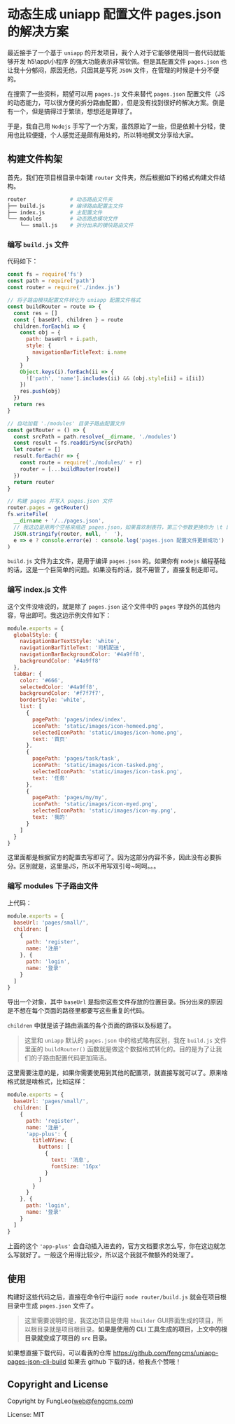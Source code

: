 # 动态生成 uniapp 配置文件 pages.json 的解决方案

最近接手了一个基于 `uniapp` 的开发项目，我个人对于它能够使用同一套代码就能够开发 h5\app\小程序 的强大功能表示非常钦佩。但是其配置文件 `pages.json` 也让我十分郁闷，原因无他，只因其是写死 `JSON` 文件，在管理的时候是十分不便的。

在搜索了一些资料，期望可以用 `pages.js` 文件来替代 `pages.json` 配置文件（JS的动态能力，可以很方便的拆分路由配置），但是没有找到很好的解决方案。倒是有一个，但是搞得过于繁琐，想想还是算球了。

于是，我自己用 `Nodejs` 手写了一个方案，虽然原始了一些，但是依赖十分轻，使用也比较便捷，个人感觉还是颇有用处的，所以特地撰文分享给大家。


## 构建文件构架

首先，我们在项目根目录中新建 `router` 文件夹，然后根据如下的格式构建文件结构。


```bash
router              # 动态路由文件夹
├── build.js        # 编译路由配置主文件
├── index.js        # 主配置文件
└── modules         # 动态路由模块文件
    └── small.js    # 拆分出来的模块路由文件
```

### 编写 `build.js` 文件

代码如下：

```js
const fs = require('fs')
const path = require('path')
const router = require('./index.js')

// 将子路由模块配置文件转化为 uniapp 配置文件格式
const buildRouter = route => {
  const res = []
  const { baseUrl, children } = route
  children.forEach(i => {
    const obj = {
      path: baseUrl + i.path,
      style: {
        navigationBarTitleText: i.name
      }
    }
    Object.keys(i).forEach(ii => {
      !['path', 'name'].includes(ii) && (obj.style[ii] = i[ii])
    })
    res.push(obj)
  })
  return res
}

// 自动加载 './modules' 目录子路由配置文件
const getRouter = () => {
  const srcPath = path.resolve(__dirname, './modules')
  const result = fs.readdirSync(srcPath)
  let router = []
  result.forEach(r => {
    const route = require('./modules/' + r)
    router = [...buildRouter(route)]
  })
  return router
}

// 构建 pages 并写入 pages.json 文件
router.pages = getRouter()
fs.writeFile(
  __dirname + '/../pages.json',
  // 我这边是用两个空格来缩进 pages.json，如果喜欢制表符，第三个参数更换你为 \t 即可
  JSON.stringify(router, null, '  '),
  e => e ? console.error(e) : console.log('pages.json 配置文件更新成功')
)

```

`build.js` 文件为主文件，是用于编译 `pages.json` 的。如果你有 `nodejs` 编程基础的话，这是一个巨简单的问题。如果没有的话，就不用管了，直接复制走即可。

### 编写 index.js 文件

这个文件没啥说的，就是除了 `pages.json` 这个文件中的 `pages` 字段外的其他内容，导出即可。我这边示例文件如下：

```js
module.exports = {
  globalStyle: {
    navigationBarTextStyle: 'white',
    navigationBarTitleText: '司机配送',
    navigationBarBackgroundColor: '#4a9ff8',
    backgroundColor: '#4a9ff8'
  },
  tabBar: {
    color: '#666',
    selectedColor: '#4a9ff8',
    backgroundColor: '#f7f7f7',
    borderStyle: 'white',
    list: [
      {
        pagePath: 'pages/index/index',
        iconPath: 'static/images/icon-homeed.png',
        selectedIconPath: 'static/images/icon-home.png',
        text: '首页'
      },
      {
        pagePath: 'pages/task/task',
        iconPath: 'static/images/icon-tasked.png',
        selectedIconPath: 'static/images/icon-task.png',
        text: '任务'
      },
      {
        pagePath: 'pages/my/my',
        iconPath: 'static/images/icon-myed.png',
        selectedIconPath: 'static/images/icon-my.png',
        text: '我的'
      }
    ]
  }
}
```
这里面都是根据官方的配置去写即可了。因为这部分内容不多，因此没有必要拆分。区别就是，这里是JS，所以不用写双引号~呵呵。。。

### 编写 modules 下子路由文件

上代码：

```js
module.exports = {
  baseUrl: 'pages/small/',
  children: [
    {
      path: 'register',
      name: '注册'
    }, {
      path: 'login',
      name: '登录'
    }
  ]
}
```
导出一个对象，其中 `baseUrl` 是指你这些文件存放的位置目录。拆分出来的原因是不想在每个页面的路径里都要写这些重复的代码。

`children` 中就是该子路由涵盖的各个页面的路径以及标题了。

> 这里和 `uniapp` 默认的 `pages.json` 中的格式略有区别，我在 `build.js` 文件里面的 `buildRouter()` 函数就是做这个数据格式转化的。目的是为了让我们的子路由配置代码更加简洁。

这里需要注意的是，如果你需要使用到其他的配置项，就直接写就可以了。原来啥格式就是啥格式，比如这样：


```js
module.exports = {
  baseUrl: 'pages/small/',
  children: [
    {
      path: 'register',
      name: '注册',
      'app-plus': {
        titleNView: {
          buttons: [
            {
              text: '消息',
              fontSize: '16px'
            }
          ]
        }
      }
    }, {
      path: 'login',
      name: '登录'
    }
  ]
}

```
上面的这个 `'app-plus'` 会自动插入进去的，官方文档要求怎么写，你在这边就怎么写就好了。一般这个用得比较少，所以这个我就不做额外的处理了。

## 使用

构建好这些代码之后，直接在命令行中运行 `node router/build.js` 就会在项目根目录中生成 `pages.json` 文件了。

> 这里需要说明的是，我这边项目是使用 `hbuilder` GUI界面生成的项目，所以根目录就是项目根目录。**如果是使用的 CLI 工具生成的项目，上文中的根目录就变成了项目的 `src` 目录。**

如果想直接下载代码，可以看我的仓库 https://github.com/fengcms/uniapp-pages-json-cli-build 如果去 github 下载的话，给我点个赞哦！

## Copyright and License

Copyright by FungLeo(web@fengcms.com)

License: MIT


